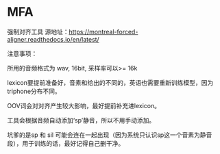 # MFA
强制对齐工具
源地址：https://montreal-forced-aligner.readthedocs.io/en/latest/

注意事项：

所用的音频格式为 wav, 16bit, 采样率可以>= 16k

lexicon要提前准备好，音素和给出的不同的，英语也需要重新训练模型，因为triphone分布不同。

OOV词会对对齐产生较大影响，最好提前补充进lexicon。

工具会根据音频自动添加‘sp’静音，所以不用手动添加。

坑爹的是sp 和 sil 可能会连在一起出现（因为系统只认识sp这一个音素为静音段），用于训练的话，最好记得自己删干净。


